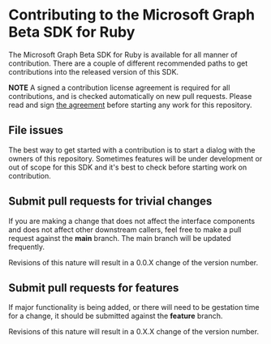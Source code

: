 # Contributing to the Microsoft Graph Beta SDK for Ruby

The Microsoft Graph Beta SDK for Ruby is available for all manner of contribution. There are a couple of different recommended paths to get contributions into the released version of this SDK.

__NOTE__ A signed a contribution license agreement is required for all contributions, and is checked automatically on new pull requests. Please read and sign [the agreement](https://cla.microsoft.com/) before starting any work for this repository.

## File issues

The best way to get started with a contribution is to start a dialog with the owners of this repository. Sometimes features will be under development or out of scope for this SDK and it's best to check before starting work on contribution.

## Submit pull requests for trivial changes

If you are making a change that does not affect the interface components and does not affect other downstream callers, feel free to make a pull request against the __main__ branch.  The main branch will be updated frequently.

Revisions of this nature will result in a 0.0.X change of the version number.

## Submit pull requests for features

If major functionality is being added, or there will need to be gestation time for a change, it should be submitted against the __feature__ branch.

Revisions of this nature will result in a 0.X.X change of the version number.
